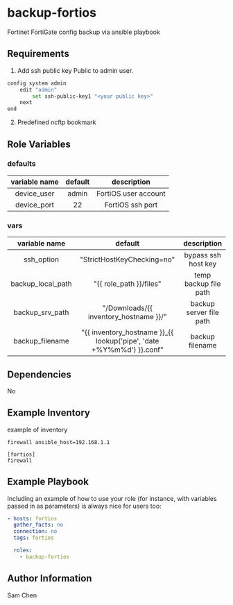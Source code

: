 backup-fortios
=========

Fortinet FortiGate config backup via ansible playbook

Requirements
------------

1. Add ssh public key Public to admin user.

```bash
config system admin
    edit "admin"
        set ssh-public-key1 "<your public key>"
    next
end
```
2. Predefined ncftp bookmark

Role Variables
--------------

### defaults

|variable name|default|description|
|:-:|:-:|:-:|
|device_user|admin|FortiOS user account|
|device_port|22|FortiOS ssh port|

### vars

|variable name|default|description|
|:-:|:-:|:-:|
|ssh_option|"StrictHostKeyChecking=no"|bypass ssh host key|
|backup_local_path|"{{ role_path }}/files"|temp backup file path|
|backup_srv_path|"/Downloads/{{ inventory_hostname }}/"|backup server file path|
|backup_filename|"{{ inventory_hostname }}_{{ lookup('pipe', 'date +%Y%m%d') }}.conf"|backup filename|

Dependencies
------------

No

Example Inventory
----------------

example of inventory

```
firewall ansible_host=192.168.1.1

[fortios]
firewall
```

Example Playbook
----------------

Including an example of how to use your role (for instance, with variables passed in as parameters) is always nice for users too:

```yaml
- hosts: fortios
  gather_facts: no
  connection: no
  tags: fortios

  roles:
    - backup-fortios
```

Author Information
------------------

Sam Chen
